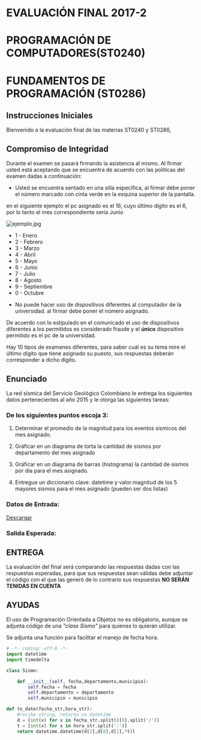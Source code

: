 # EVALUACIÓN FINAL 2017-2
# PROGRAMACIÓN DE COMPUTADORES(ST0240)
# FUNDAMENTOS DE PROGRAMACIÓN (ST0286)

## Instrucciones Iniciales

Bienvenido a la evaluación final de las materias ST0240 y ST0286,

## Compromiso de Integridad

Durante el examen se pasará firmando la asistencia al mismo. Al firmar usted está aceptando que se encuentra de acuerdo con las políticas del examen dadas a continuación:

* Usted se encuentra sentado en una silla específica, al firmar debe poner el número marcado con cinta verde en la esquina superior de la pantalla.

en el siguiente ejemplo el pc asignado es el 16, cuyo último dígito es el 6, por lo tanto el mes correspondiente sería Junio

![ejemplo.jpg](ejemplo)

+ 1 - Enero
+ 2 - Febrero
+ 3 - Marzo
+ 4 - Abril
+ 5 - Mayo
+ 6 - Junio
+ 7 - Julio
+ 8 - Agosto
+ 9 - Septiembre
+ 0 - Octubre

* No puede hacer uso de dispositivos diferentes al computador de la universidad.
al firmar debe poner el número asignado.


De acuerdo con lo estipulado en el comunicado el uso de dispositivos diferentes a los permitidos es considerado fraude y el **único** dispositivo permitido es el pc de la universidad.


Hay 10 tipos de examenes diferentes, para saber cuál es su tema mire el último dígito que tiene asignado su puesto, sus respuestas deberán corresponder a dicho dígito.


## Enunciado

La red sísmica del Servicio Geológico Colombiano le entrega los siguientes datos
pertenecientes al año 2015 y le otorga las siguientes tareas:

### De los siguientes puntos escoja 3:




1. Determinar el promedio de la magnitud para los eventos sismicos del mes asignado.

1. Gráficar  en un diagrama de torta la cantidad de sismos por departamento del mes asignado

1. Gráficar en un diagrama de barras (histograma) la cantidad de sismos por día
para el mes asignado.

1. Entregue un diccionario clave: datetime y valor:magnitud de los 5 mayores sismos para el mes asignado (pueden ser dos listas)

### Datos de Entrada:

[Descargar](https://www.datos.gov.co/api/views/c6z5-qfp4/rows.csv?accessType=DOWNLOAD)

### Salida Esperada:

## ENTREGA

La evaluación del final será comparando las respuestas dadas con las respuestas esperadas, para que sus respuestas sean válidas debe adjuntar el código con el que las generó de lo contrario sus respuestas **NO SERÁN TENIDAS EN CUENTA**


## AYUDAS

El uso de Programación Orientada a Objetos no es obligatorio, aunque se adjunta código de una _"clase Sismo"_ para quienes lo quieran utilizar.

Se adjunta una función para facilitar el manejo de fecha hora.

```python
# -*- coding: utf-8 -*-
import datetime
import timedelta

class Sismo:

    def __init__(self, fecha,departamento,municipio):
        self.fecha = fecha
        self.departamento = departamento
        self.municipio = municipio

def to_date(fecha_str,hora_str):
    #recibe string, retorna un datetime
    d = [int(x) for x in fecha_str.split()[0].split('/')]
    t = [int(x) for x in hora_str.split(':')]
    return datetime.datetime(d[2],d[0],d[1],*t)l

```
